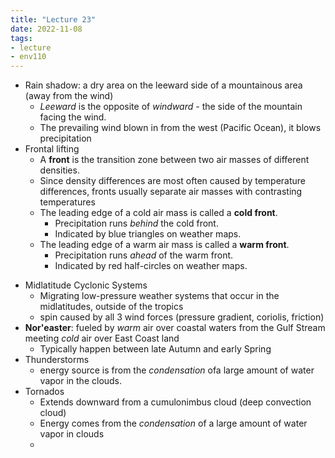 ```yaml
---
title: "Lecture 23"
date: 2022-11-08
tags:
- lecture
- env110
---
```


- Rain shadow: a dry area on the leeward side of a mountainous area (away from the wind)
	- *Leeward* is the opposite of *windward* - the side of the mountain facing the wind.
	- The prevailing wind blown in from the west (Pacific Ocean), it blows precipitation 
- Frontal lifting
	- A **front** is the transition zone between two air masses of different densities.
	- Since density differences are most often caused by temperature differences, fronts usually separate air masses with contrasting temperatures
	- The leading edge of a cold air mass is called a **cold front**.
		- Precipitation runs *behind* the cold front.
		- Indicated by blue triangles on weather maps.
	- The leading edge of a warm air mass is called a **warm front**.
		- Precipitation runs *ahead* of the warm front.
		- Indicated by red half-circles on weather maps.
* Midlatitude Cyclonic Systems
	* Migrating low-pressure weather systems that occur in the midlatitudes, outside of the tropics
	* spin caused by all 3 wind forces (pressure gradient, coriolis, friction)
* **Nor'easter**: fueled by *warm* air over coastal waters from the Gulf Stream meeting *cold* air over East Coast land
	* Typically happen between late Autumn and early Spring
* Thunderstorms
	* energy source is from the *condensation* ofa large amount of water vapor in the clouds.
* Tornados
	* Extends downward from a cumulonimbus cloud (deep convection cloud)
	* Energy comes from the *condensation* of a large amount of water vapor in clouds
	* 

